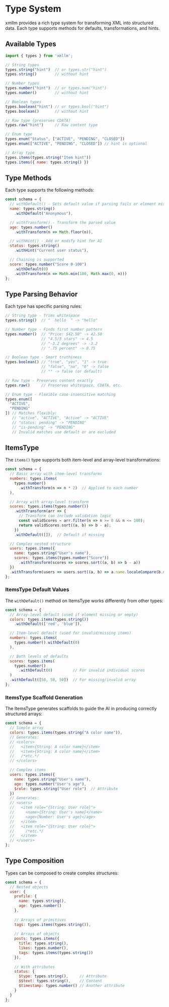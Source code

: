 # Type System

xmllm provides a rich type system for transforming XML into structured data. Each type supports methods for defaults, transformations, and hints.

## Available Types

```javascript
import { types } from 'xmllm';

// String types
types.string("hint")  // or types.str("hint")
types.string()        // without hint

// Number types
types.number("hint")  // or types.num("hint")
types.number()        // without hint

// Boolean types
types.boolean("hint") // or types.bool("hint")
types.boolean()       // without hint

// Raw type (preserves CDATA)
types.raw("hint")     // Raw content type

// Enum type
types.enum("Status", ["ACTIVE", "PENDING", "CLOSED"])
types.enum(["ACTIVE", "PENDING", "CLOSED"]) // hint is optional

// Array type
types.items(types.string("Item hint"))
types.items({ name: types.string() })
```

## Type Methods

Each type supports the following methods:

```javascript
const schema = {
  // withDefault() - Sets default value if parsing fails or element missing
  name: types.string()
    .withDefault("Anonymous"),

  // withTransform() - Transform the parsed value
  age: types.number()
    .withTransform(n => Math.floor(n)),

  // withHint() - Add or modify hint for AI
  status: types.string()
    .withHint("Current user status"),

  // Chaining is supported
  score: types.number("Score 0-100")
    .withDefault(0)
    .withTransform(n => Math.min(100, Math.max(0, n)))
};
```

## Type Parsing Behavior

Each type has specific parsing rules:

```javascript
// String type - Trims whitespace
types.string()  // "  hello  " -> "hello"

// Number type - Finds first number pattern
types.number()  // "Price: $42.50" -> 42.50
                // "4.5/5 stars" -> 4.5
                // "-3.2 degrees" -> -3.2
                // ".75 percent" -> 0.75

// Boolean type - Smart truthiness
types.boolean() // "true", "yes", "1" -> true
                // "false", "no", "0" -> false
                // "" -> false (or default)

// Raw type - Preserves content exactly
types.raw()     // Preserves whitespace, CDATA, etc.

// Enum type - Flexible case-insensitive matching
types.enum([
  "ACTIVE",
  "PENDING"
]) // Matches flexibly:
   // "active", "ACTIVE", "Active" -> "ACTIVE"
   // "status: pending" -> "PENDING"
   // "is-pending" -> "PENDING"
   // Invalid matches use default or are excluded
```

## ItemsType

The `items()` type supports both item-level and array-level transformations:

```javascript
const schema = {
  // Basic array with item-level transforms
  numbers: types.items(
    types.number()
      .withTransform(n => n * 2)  // Applied to each number
  ),

  // Array with array-level transform
  scores: types.items(types.number())
    .withTransform(arr => {
      // Transform can include validation logic
      const validScores = arr.filter(n => n >= 0 && n <= 100);
      return validScores.sort((a, b) => b - a);
    })
    .withDefault([]),  // Default if missing

  // Complex nested structure
  users: types.items({
    name: types.string("User's name"),
    scores: types.items(types.number("Score"))
      .withTransform(scores => scores.sort((a, b) => b - a))
  })
  .withTransform(users => users.sort((a, b) => a.name.localeCompare(b.name)))
};
```

### ItemsType Default Values

The `withDefault()` method on ItemsType works differently from other types:

```javascript
const schema = {
  // Array-level default (used if element missing or empty)
  colors: types.items(types.string())
    .withDefault(['red', 'blue']),

  // Item-level default (used for invalid/missing items)
  numbers: types.items(
    types.number().withDefault(0)
  ),

  // Both levels of defaults
  scores: types.items(
    types.number()
      .withDefault(0)         // For invalid individual scores
  )
  .withDefault([50, 50, 50])  // For missing/invalid array
};
```

### ItemsType Scaffold Generation

The ItemsType generates scaffolds to guide the AI in producing correctly structured arrays:

```javascript
const schema = {
  // Simple array
  colors: types.items(types.string("A color name")),
  // Generates:
  // <colors>
  //   <item>{String: A color name}</item>
  //   <item>{String: A color name}</item>
  //   /*etc.*/
  // </colors>

  // Complex items
  users: types.items({
    name: types.string("User's name"),
    age: types.number("User's age"),
    $role: types.string("User role")  // Attribute
  })
  // Generates:
  // <users>
  //   <item role="{String: User role}">
  //     <name>{String: User's name}</name>
  //     <age>{Number: User's age}</age>
  //   </item>
  //   <item role="{String: User role}">
  //     /*etc.*/
  //   </item>
  // </users>
};
```

## Type Composition

Types can be composed to create complex structures:

```javascript
const schema = {
  // Nested objects
  user: {
    profile: {
      name: types.string(),
      age: types.number()
    },
    
    // Arrays of primitives
    tags: types.items(types.string()),
    
    // Arrays of objects
    posts: types.items({
      title: types.string(),
      likes: types.number(),
      tags: types.items(types.string())
    }),
    
    // With attributes
    status: {
      $type: types.string(),     // Attribute
      $$text: types.string(),    // Content
      $timestamp: types.number() // Another attribute
    }
  }
};
``` 